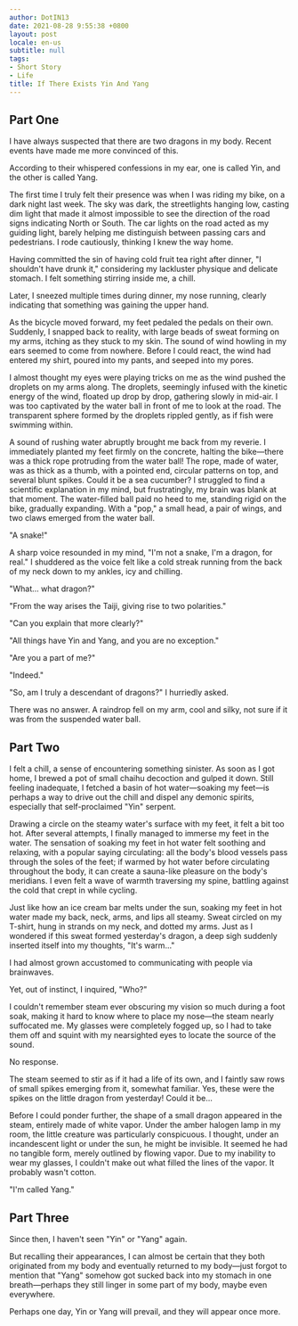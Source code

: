 ```yaml
---
author: DotIN13
date: 2021-08-28 9:55:38 +0800
layout: post
locale: en-us
subtitle: null
tags:
- Short Story
- Life
title: If There Exists Yin And Yang
---
```


## Part One

I have always suspected that there are two dragons in my body. Recent events have made me more convinced of this.

According to their whispered confessions in my ear, one is called Yin, and the other is called Yang.

The first time I truly felt their presence was when I was riding my bike, on a dark night last week. The sky was dark, the streetlights hanging low, casting dim light that made it almost impossible to see the direction of the road signs indicating North or South. The car lights on the road acted as my guiding light, barely helping me distinguish between passing cars and pedestrians. I rode cautiously, thinking I knew the way home.

Having committed the sin of having cold fruit tea right after dinner, "I shouldn't have drunk it," considering my lackluster physique and delicate stomach. I felt something stirring inside me, a chill.

Later, I sneezed multiple times during dinner, my nose running, clearly indicating that something was gaining the upper hand.

As the bicycle moved forward, my feet pedaled the pedals on their own. Suddenly, I snapped back to reality, with large beads of sweat forming on my arms, itching as they stuck to my skin. The sound of wind howling in my ears seemed to come from nowhere. Before I could react, the wind had entered my shirt, poured into my pants, and seeped into my pores.

I almost thought my eyes were playing tricks on me as the wind pushed the droplets on my arms along. The droplets, seemingly infused with the kinetic energy of the wind, floated up drop by drop, gathering slowly in mid-air. I was too captivated by the water ball in front of me to look at the road. The transparent sphere formed by the droplets rippled gently, as if fish were swimming within.

A sound of rushing water abruptly brought me back from my reverie. I immediately planted my feet firmly on the concrete, halting the bike—there was a thick rope protruding from the water ball! The rope, made of water, was as thick as a thumb, with a pointed end, circular patterns on top, and several blunt spikes. Could it be a sea cucumber? I struggled to find a scientific explanation in my mind, but frustratingly, my brain was blank at that moment. The water-filled ball paid no heed to me, standing rigid on the bike, gradually expanding. With a "pop," a small head, a pair of wings, and two claws emerged from the water ball.

"A snake!"

A sharp voice resounded in my mind, "I'm not a snake, I'm a dragon, for real." I shuddered as the voice felt like a cold streak running from the back of my neck down to my ankles, icy and chilling.

"What... what dragon?"

"From the way arises the Taiji, giving rise to two polarities."

"Can you explain that more clearly?"

"All things have Yin and Yang, and you are no exception."

"Are you a part of me?"

"Indeed."

"So, am I truly a descendant of dragons?" I hurriedly asked.

There was no answer. A raindrop fell on my arm, cool and silky, not sure if it was from the suspended water ball.

## Part Two

I felt a chill, a sense of encountering something sinister. As soon as I got home, I brewed a pot of small chaihu decoction and gulped it down. Still feeling inadequate, I fetched a basin of hot water—soaking my feet—is perhaps a way to drive out the chill and dispel any demonic spirits, especially that self-proclaimed "Yin" serpent.

Drawing a circle on the steamy water's surface with my feet, it felt a bit too hot. After several attempts, I finally managed to immerse my feet in the water. The sensation of soaking my feet in hot water felt soothing and relaxing, with a popular saying circulating: all the body's blood vessels pass through the soles of the feet; if warmed by hot water before circulating throughout the body, it can create a sauna-like pleasure on the body's meridians. I even felt a wave of warmth traversing my spine, battling against the cold that crept in while cycling.

Just like how an ice cream bar melts under the sun, soaking my feet in hot water made my back, neck, arms, and lips all steamy. Sweat circled on my T-shirt, hung in strands on my neck, and dotted my arms. Just as I wondered if this sweat formed yesterday's dragon, a deep sigh suddenly inserted itself into my thoughts, "It's warm..."

I had almost grown accustomed to communicating with people via brainwaves.

Yet, out of instinct, I inquired, "Who?"

I couldn't remember steam ever obscuring my vision so much during a foot soak, making it hard to know where to place my nose—the steam nearly suffocated me. My glasses were completely fogged up, so I had to take them off and squint with my nearsighted eyes to locate the source of the sound.

No response.

The steam seemed to stir as if it had a life of its own, and I faintly saw rows of small spikes emerging from it, somewhat familiar. Yes, these were the spikes on the little dragon from yesterday! Could it be...

Before I could ponder further, the shape of a small dragon appeared in the steam, entirely made of white vapor. Under the amber halogen lamp in my room, the little creature was particularly conspicuous. I thought, under an incandescent light or under the sun, he might be invisible. It seemed he had no tangible form, merely outlined by flowing vapor. Due to my inability to wear my glasses, I couldn't make out what filled the lines of the vapor. It probably wasn't cotton.

"I'm called Yang."

## Part Three

Since then, I haven't seen "Yin" or "Yang" again.

But recalling their appearances, I can almost be certain that they both originated from my body and eventually returned to my body—just forgot to mention that "Yang" somehow got sucked back into my stomach in one breath—perhaps they still linger in some part of my body, maybe even everywhere.

Perhaps one day, Yin or Yang will prevail, and they will appear once more.

